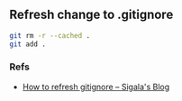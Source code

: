 ## Refresh change to .gitignore

```zsh
git rm -r --cached .
git add .
```

### Refs
- [How to refresh gitignore – Sigala's Blog](https://sigalambigha.home.blog/2020/03/11/how-to-refresh-gitignore/)